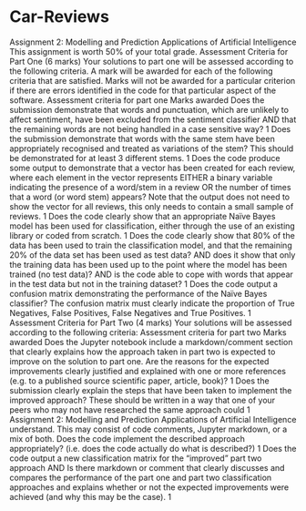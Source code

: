 # Car-Reviews
Assignment 2: Modelling and Prediction Applications of Artificial Intelligence
This assignment is worth 50% of your total grade.
Assessment Criteria for Part One (6 marks)
Your solutions to part one will be assessed according to the following criteria.
A mark will be awarded for each of the following criteria that are satisfied. Marks will not be
awarded for a particular criterion if there are errors identified in the code for that particular
aspect of the software.
Assessment criteria for part one Marks
awarded
Does the submission demonstrate that words and punctuation, which are unlikely to
affect sentiment, have been excluded from the sentiment classifier AND that the
remaining words are not being handled in a case sensitive way?
1
Does the submission demonstrate that words with the same stem have been
appropriately recognised and treated as variations of the stem? This should be
demonstrated for at least 3 different stems.
1
Does the code produce some output to demonstrate that a vector has been created
for each review, where each element in the vector represents EITHER a binary
variable indicating the presence of a word/stem in a review OR the number of times
that a word (or word stem) appears? Note that the output does not need to show
the vector for all reviews, this only needs to contain a small sample of reviews.
1
Does the code clearly show that an appropriate Naïve Bayes model has been used
for classification, either through the use of an existing library or coded from scratch.
1
Does the code clearly show that 80% of the data has been used to train the
classification model, and that the remaining 20% of the data set has been used as
test data? AND does it show that only the training data has been used up to the
point where the model has been trained (no test data)? AND is the code able to
cope with words that appear in the test data but not in the training dataset?
1
Does the code output a confusion matrix demonstrating the performance of the
Naïve Bayes classifier? The confusion matrix must clearly indicate the proportion of
True Negatives, False Positives, False Negatives and True Positives.
1
Assessment Criteria for Part Two (4 marks)
Your solutions will be assessed according to the following criteria:
Assessment criteria for part two Marks
awarded
Does the Jupyter notebook include a markdown/comment section that
clearly explains how the approach taken in part two is expected to
improve on the solution to part one. Are the reasons for the expected
improvements clearly justified and explained with one or more references
(e.g. to a published source scientific paper, article, book)?
1
Does the submission clearly explain the steps that have been taken to
implement the improved approach? These should be written in a way that
one of your peers who may not have researched the same approach could
1
Assignment 2: Modelling and Prediction Applications of Artificial Intelligence
understand. This may consist of code comments, Jupyter markdown, or a
mix of both.
Does the code implement the described approach appropriately? (i.e.
does the code actually do what is described?)
1
Does the code output a new classification matrix for the “improved” part
two approach AND Is there markdown or comment that clearly discusses
and compares the performance of the part one and part two classification
approaches and explains whether or not the expected improvements were
achieved (and why this may be the case).
1
